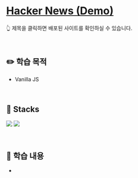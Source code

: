# [Hacker News (Demo)](https://hyerim-hackernews.netlify.app)

:point_up_2: 제목을 클릭하면 배포된 사이트를 확인하실 수 있습니다.

<br />

## :pencil2: 학습 목적

- Vanilla JS

<br />

## :pushpin: Stacks

<img src="https://img.shields.io/badge/JavaScript-F7DF1E?style=flat-round&logo=javascript&logoColor=white"/> <img src="https://img.shields.io/badge/TypeScript-3178C6?style=flat-round&logo=typescript&logoColor=white"/>

<br />

## :book: 학습 내용

-
